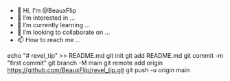 - 👋 Hi, I’m @BeauxFlip
- 👀 I’m interested in ...
- 🌱 I’m currently learning ...
- 💞️ I’m looking to collaborate on ...
- 📫 How to reach me ...

<!---
BeauxFlip/BeauxFlip is a ✨ special ✨ repository because its `README.md` (this file) appears on your GitHub profile.
You can click the Preview link to take a look at your changes.
--->
echo "# revel_tip" >> README.md
git init
git add README.md
git commit -m "first commit"
git branch -M main
git remote add origin https://github.com/BeauxFlip/revel_tip.git
git push -u origin main
